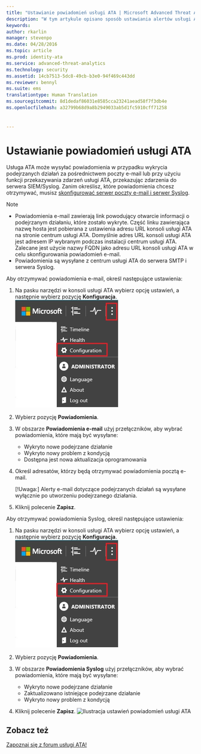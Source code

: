```yaml
---
title: "Ustawianie powiadomień usługi ATA | Microsoft Advanced Threat Analytics"
description: "W tym artykule opisano sposób ustawiania alertów usługi ATA w celu otrzymywania powiadomień o wykryciu podejrzanych działań."
keywords: 
author: rkarlin
manager: stevenpo
ms.date: 04/28/2016
ms.topic: article
ms.prod: identity-ata
ms.service: advanced-threat-analytics
ms.technology: security
ms.assetid: 14cb7513-5dc8-49cb-b3e0-94f469c443dd
ms.reviewer: bennyl
ms.suite: ems
translationtype: Human Translation
ms.sourcegitcommit: 8d1dedaf86031e8585cca23241aead58f7f3db4e
ms.openlocfilehash: a32799b68d9a8b2949033ab5d1fc5910cff71258


---
```


# Ustawianie powiadomień usługi ATA
Usługa ATA może wysyłać powiadomienia w przypadku wykrycia podejrzanych działań za pośrednictwem poczty e-mail lub przy użyciu funkcji przekazywania zdarzeń usługi ATA, przekazując zdarzenia do serwera SIEM/Syslog. Zanim określisz, które powiadomienia chcesz otrzymywać, musisz [skonfigurować serwer poczty e-mail i serwer Syslog](setting-syslog-email-server-settings.md).

> [!NOTE]
> -   Powiadomienia e-mail zawierają link powodujący otwarcie informacji o podejrzanym działaniu, które zostało wykryte. Część linku zawierająca nazwę hosta jest pobierana z ustawienia adresu URL konsoli usługi ATA na stronie centrum usługi ATA. Domyślnie adres URL konsoli usługi ATA jest adresem IP wybranym podczas instalacji centrum usługi ATA.  Zalecane jest użycie nazwy FQDN jako adresu URL konsoli usługi ATA w celu skonfigurowania powiadomień e-mail.
> -   Powiadomienia są wysyłane z centrum usługi ATA do serwera SMTP i serwera Syslog.

Aby otrzymywać powiadomienia e-mail, określ następujące ustawienia:


1. Na pasku narzędzi w konsoli usługi ATA wybierz opcję ustawień, a następnie wybierz pozycję **Konfiguracja**.
![Ikona ustawień konfiguracji usługi ATA](media/ATA-config-icon.JPG)

2. Wybierz pozycję **Powiadomienia**.
3. W obszarze **Powiadomienia e-mail** użyj przełączników, aby wybrać powiadomienia, które mają być wysyłane:


    - Wykryto nowe podejrzane działanie
    - Wykryto nowy problem z kondycją
    - Dostępna jest nowa aktualizacja oprogramowania

4. Określ adresatów, którzy będą otrzymywać powiadomienia pocztą e-mail.

    [!Uwaga:] Alerty e-mail dotyczące podejrzanych działań są wysyłane wyłącznie po utworzeniu podejrzanego działania.


5. Kliknij polecenie **Zapisz**.

Aby otrzymywać powiadomienia Syslog, określ następujące ustawienia:


1. Na pasku narzędzi w konsoli usługi ATA wybierz opcję ustawień, a następnie wybierz pozycję **Konfiguracja**.
![Ikona ustawień konfiguracji usługi ATA](media/ATA-config-icon.JPG)

2. Wybierz pozycję **Powiadomienia**.
3. W obszarze **Powiadomienia Syslog** użyj przełączników, aby wybrać powiadomienia, które mają być wysyłane:


    - Wykryto nowe podejrzane działanie
    - Zaktualizowano istniejące podejrzane działanie
    - Wykryto nowy problem z kondycją
5. Kliknij polecenie **Zapisz**.
![Ilustracja ustawień powiadomień usługi ATA](media/ATA-notification-settings.png)




## Zobacz też
[Zapoznaj się z forum usługi ATA!](https://social.technet.microsoft.com/Forums/security/home?forum=mata)



<!--HONumber=Jun16_HO4-->


